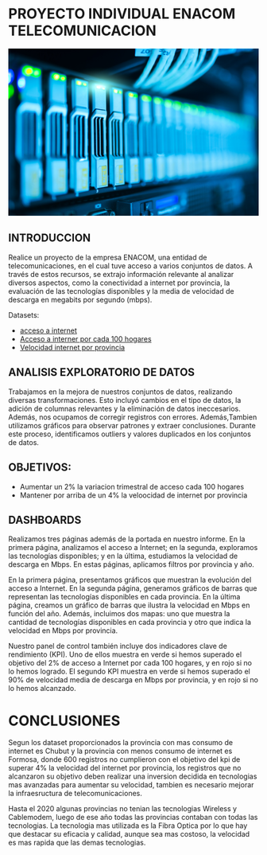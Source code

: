 ﻿# PROYECTO INDIVIDUAL ENACOM TELECOMUNICACION
![](imagen.jpg)
 


## INTRODUCCION

Realice un proyecto de la empresa ENACOM, una entidad de telecomunicaciones, en el cual tuve acceso a varios conjuntos de datos. A través de estos recursos, se extrajo información relevante al analizar diversos aspectos, como la conectividad a internet por provincia, la evaluación de las tecnologías disponibles y la media de velocidad de descarga en megabits por segundo (mbps).

 Datasets:
  - [acceso a internet](datasets/Internet_accesos_tecnologia_provincia.csv)
  - [Acceso a interner por cada 100 hogares](datasets/Internet_penetracion.csv)
  - [Velocidad internet por provincia](datasets/internet_acceso_por_velocidad.csv)

 
## ANALISIS EXPLORATORIO DE DATOS

Trabajamos en la mejora de nuestros conjuntos de datos, realizando diversas transformaciones. Esto incluyó cambios en el tipo de datos, la adición de columnas relevantes y la eliminación de datos ineccesarios. Además, nos ocupamos de corregir registros con errores. Además,Tambien utilizamos gráficos para observar patrones y extraer conclusiones. Durante este proceso, identificamos outliers y valores duplicados en los conjuntos de datos. 

## OBJETIVOS:

- Aumentar un 2% la variacion trimestral de acceso cada 100 hogares
- Mantener por arriba de un 4% la veloocidad de internet por provincia

## DASHBOARDS

Realizamos tres páginas además de la portada en nuestro informe. En la primera página, analizamos el acceso a Internet; en la segunda, exploramos las tecnologías disponibles; y en la última, estudiamos la velocidad de descarga en Mbps. En estas páginas, aplicamos filtros por provincia y año.

En la primera página, presentamos gráficos que muestran la evolución del acceso a Internet. En la segunda página, generamos gráficos de barras que representan las tecnologías disponibles en cada provincia. En la última página, creamos un gráfico de barras que ilustra la velocidad en Mbps en función del año. Además, incluimos dos mapas: uno que muestra la cantidad de tecnologías disponibles en cada provincia y otro que indica la velocidad en Mbps por provincia.

Nuestro panel de control también incluye dos indicadores clave de rendimiento (KPI). Uno de ellos muestra en verde si hemos superado el objetivo del 2% de acceso a Internet por cada 100 hogares, y en rojo si no lo hemos logrado. El segundo KPI muestra en verde si hemos superado el 90% de velocidad media de descarga en Mbps por provincia, y en rojo si no lo hemos alcanzado.


# CONCLUSIONES

Segun los dataset proporcionados la provincia con mas consumo de internet es Chubut y la provincia con menos consumo de internet es Formosa, donde 600 registros no cumplieron con el objetivo del kpi de superar 4% la velocidad del internet por provincia, los registros que no alcanzaron su objetivo deben realizar una inversion decidida en tecnologias mas avanzadas para aumentar su velocidad, tambien es necesario mejorar la infraesructura de telecomunicaciones.

Hasta el 2020 algunas provincias no tenian las tecnologias Wireless y Cablemodem, luego de ese año todas las provincias contaban con todas las tecnologias. La tecnologia mas utilizada es la Fibra Optica por lo que hay que destacar su eficacia y calidad, aunque sea mas costoso, la velocidad es mas rapida que las demas tecnologias.





 



